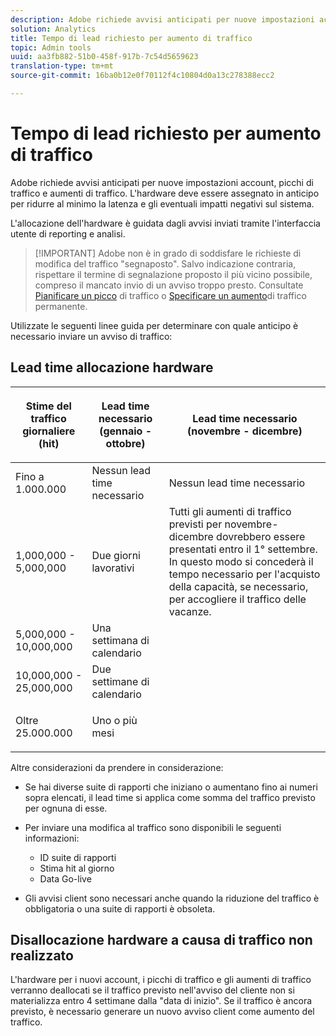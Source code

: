 ```yaml
---
description: Adobe richiede avvisi anticipati per nuove impostazioni account, picchi di traffico e aumenti di traffico. L'hardware deve essere assegnato in anticipo per ridurre al minimo la latenza e gli eventuali impatti negativi sul sistema.
solution: Analytics
title: Tempo di lead richiesto per aumento di traffico
topic: Admin tools
uuid: aa3fb882-51b0-458f-917b-7c54d5659623
translation-type: tm+mt
source-git-commit: 16ba0b12e0f70112f4c10804d0a13c278388ecc2

---
```



# Tempo di lead richiesto per aumento di traffico

Adobe richiede avvisi anticipati per nuove impostazioni account, picchi di traffico e aumenti di traffico. L'hardware deve essere assegnato in anticipo per ridurre al minimo la latenza e gli eventuali impatti negativi sul sistema.

L'allocazione dell'hardware è guidata dagli avvisi inviati tramite l'interfaccia utente di reporting e analisi.

> [!IMPORTANT] Adobe non è in grado di soddisfare le richieste di modifica del traffico "segnaposto". Salvo indicazione contraria, rispettare il termine di segnalazione proposto il più vicino possibile, compreso il mancato invio di un avviso troppo presto. Consultate [Pianificare un picco](/help/admin/c-traffic-management/t-traffic-schedule-spike.md) di traffico o [Specificare un aumento](/help/admin/c-traffic-management/t-traffic-permanent.md)di traffico permanente.

Utilizzate le seguenti linee guida per determinare con quale anticipo è necessario inviare un avviso di traffico:

## Lead time allocazione hardware

<table id="table_A67CC3B164F740088797BD8913244E47">
 <thead>
  <tr>
   <th colname="col1" class="entry"> Stime del traffico giornaliere (hit) </th>
   <th colname="col2" class="entry"> <p>Lead time necessario (gennaio - ottobre) </p> </th>
   <th colname="col3" class="entry"> <p>Lead time necessario (novembre - dicembre) </p> </th>
  </tr>
 </thead>
 <tbody>
  <tr>
   <td colname="col1"> Fino a 1.000.000 </td>
   <td colname="col2"> Nessun lead time necessario </td>
   <td colname="col3"> Nessun lead time necessario </td>
  </tr>
  <tr>
   <td colname="col1"> 1,000,000 - 5,000,000 </td>
   <td colname="col2"> Due giorni lavorativi </td>
   <td colname="col3" morerows="3"> Tutti gli aumenti di traffico previsti per novembre-dicembre dovrebbero essere presentati entro il 1° settembre. In questo modo si concederà il tempo necessario per l'acquisto della capacità, se necessario, per accogliere il traffico delle vacanze. </td>
  </tr>
  <tr>
   <td colname="col1"> 5,000,000 - 10,000,000 </td>
   <td colname="col2"> Una settimana di calendario </td>
  </tr>
  <tr>
   <td colname="col1"> 10,000,000 - 25,000,000 </td>
   <td colname="col2"> Due settimane di calendario </td>
  </tr>
  <tr>
   <td colname="col1"> <p>Oltre 25.000.000 </p> </td>
   <td colname="col2"> Uno o più mesi </td>
  </tr>
 </tbody>
</table>

Altre considerazioni da prendere in considerazione:

* Se hai diverse suite di rapporti che iniziano o aumentano fino ai numeri sopra elencati, il lead time si applica come somma del traffico previsto per ognuna di esse.
* Per inviare una modifica al traffico sono disponibili le seguenti informazioni:

   * ID suite di rapporti
   * Stima hit al giorno
   * Data Go-live

* Gli avvisi client sono necessari anche quando la riduzione del traffico è obbligatoria o una suite di rapporti è obsoleta.

## Disallocazione hardware a causa di traffico non realizzato

L'hardware per i nuovi account, i picchi di traffico e gli aumenti di traffico verranno deallocati se il traffico previsto nell'avviso del cliente non si materializza entro 4 settimane dalla "data di inizio". Se il traffico è ancora previsto, è necessario generare un nuovo avviso client come aumento del traffico.
